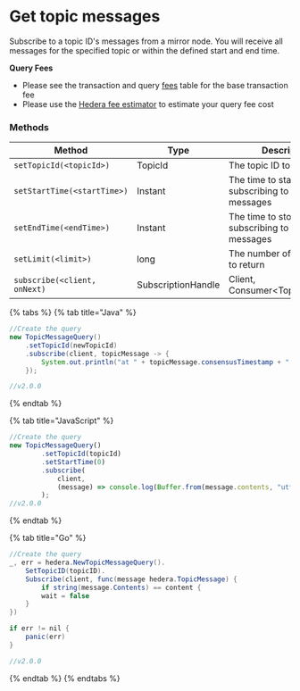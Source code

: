 # Get topic messages

Subscribe to a topic ID's messages from a mirror node. You will receive all messages for the specified topic or within the defined start and end time.

**Query Fees**

* Please see the transaction and query [fees](../../../networks/mainnet/fees/#transaction-and-query-fees) table for the base transaction fee
* Please use the [Hedera fee estimator](https://hedera.com/fees) to estimate your query fee cost

### Methods

| Method                       | Type               | Description                                         | Requirement |
| ---------------------------- | ------------------ | --------------------------------------------------- | ----------- |
| `setTopicId(<topicId>)`      | TopicId            | The topic ID to subscribe to                        | Required    |
| `setStartTime(<startTime>)`  | Instant            | The time to start subscribing to a topic's messages | Optional    |
| `setEndTime(<endTime>)`      | Instant            | The time to stop subscribing to a topic's messages  | Optional    |
| `setLimit(<limit>)`          | long               | The number of messages to return                    | Optional    |
| `subscribe(<client, onNext)` | SubscriptionHandle | Client, Consumer\<TopicMessage>                     | Required    |

{% tabs %}
{% tab title="Java" %}
```java
//Create the query
new TopicMessageQuery()
    .setTopicId(newTopicId)
    .subscribe(client, topicMessage -> {
        System.out.println("at " + topicMessage.consensusTimestamp + " ( seq = " + topicMessage.sequenceNumber + " ) received topic message of " + topicMessage.contents.length + " bytes");
    });

//v2.0.0
```
{% endtab %}

{% tab title="JavaScript" %}
```javascript
//Create the query
new TopicMessageQuery()
        .setTopicId(topicId)
        .setStartTime(0)
        .subscribe(
            client,
            (message) => console.log(Buffer.from(message.contents, "utf8").toString())
        );
//v2.0.0
```
{% endtab %}

{% tab title="Go" %}
```java
//Create the query
_, err = hedera.NewTopicMessageQuery().
    SetTopicID(topicID).
    Subscribe(client, func(message hedera.TopicMessage) {
        if string(message.Contents) == content {
        wait = false
    }
})

if err != nil {
    panic(err)
}

//v2.0.0
```
{% endtab %}
{% endtabs %}
